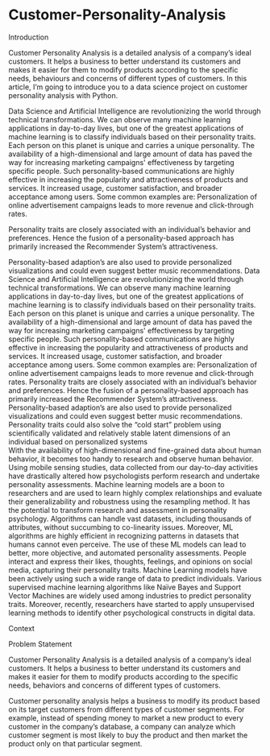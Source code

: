 # Customer-Personality-Analysis


Introduction

Customer Personality Analysis is a detailed analysis of a company’s ideal customers. It helps a business to better understand its customers and makes it easier for them to modify products according to the specific needs, behaviours and concerns of different types of customers. In this article, I’m going to introduce you to a data science project on customer personality analysis with Python.

Data Science and Artificial Intelligence are revolutionizing the world through technical transformations. We can observe many machine learning applications in day-to-day lives, but one of the greatest applications of machine learning is to classify individuals based on their personality traits. Each person on this planet is unique and carries a unique personality. The availability of a high-dimensional and large amount of data has paved the way for increasing marketing campaigns' effectiveness by targeting specific people. Such personality-based communications are highly effective in increasing the popularity and attractiveness of products and services. It increased usage, customer satisfaction, and broader acceptance among users. Some common examples are: Personalization of online advertisement campaigns leads to more revenue and click-through rates.

Personality traits are closely associated with an individual’s behavior and preferences. Hence the fusion of a personality-based approach has primarily increased the Recommender System’s attractiveness.

Personality-based adaption’s are also used to provide personalized visualizations and could even suggest better music recommendations.
Data Science and Artificial Intelligence are revolutionizing the world through technical transformations. We can observe many machine learning applications in day-to-day lives, but one of the greatest applications of machine learning is to classify individuals based on their personality traits. Each person on this planet is unique and carries a unique personality. The availability of a high-dimensional and large amount of data has paved the way for increasing marketing campaigns' effectiveness by targeting specific people. Such personality-based communications are highly effective in increasing the popularity and attractiveness of products and services. It increased usage, customer satisfaction, and broader acceptance among users. Some common examples are: Personalization of online advertisement campaigns leads to more revenue and click-through rates.
	Personality traits are closely associated with an individual’s behavior and preferences. Hence the fusion of a personality-based approach has primarily increased the Recommender System’s attractiveness. 	
	Personality-based adaption’s are also used to provide personalized visualizations and could even suggest better music recommendations. 	
	Personality traits could also solve the “cold start” problem using scientifically validated and relatively stable latent dimensions of an individual based on personalized systems 	
With the availability of high-dimensional and fine-grained data about human behavior, it becomes too handy to research and observe human behavior. Using mobile sensing studies, data collected from our day-to-day activities have drastically altered how psychologists perform research and undertake personality assessments. Machine learning models are a boon to researchers and are used to learn highly complex relationships and evaluate their generalizability and robustness using the resampling method. It has the potential to transform research and assessment in personality psychology. Algorithms can handle vast datasets, including thousands of attributes, without succumbing to co-linearity issues. Moreover, ML algorithms are highly efficient in recognizing patterns in datasets that humans cannot even perceive. The use of these ML models can lead to better, more objective, and automated personality assessments.
People interact and express their likes, thoughts, feelings, and opinions on social media, capturing their personality traits. Machine Learning models have been actively using such a wide range of data to predict individuals. Various supervised machine learning algorithms like Naïve Bayes and Support Vector Machines are widely used among industries to predict personality traits. Moreover, recently, researchers have started to apply unsupervised learning methods to identify other psychological constructs in digital data. 

Context

Problem Statement

Customer Personality Analysis is a detailed analysis of a company’s ideal customers. It helps a business to better understand its customers and makes it easier for them to modify products according to the specific needs, behaviors and concerns of different types of customers.

Customer personality analysis helps a business to modify its product based on its target customers from different types of customer segments. For example, instead of spending money to market a new product to every customer in the company’s database, a company can analyze which customer segment is most likely to buy the product and then market the product only on that particular segment.
